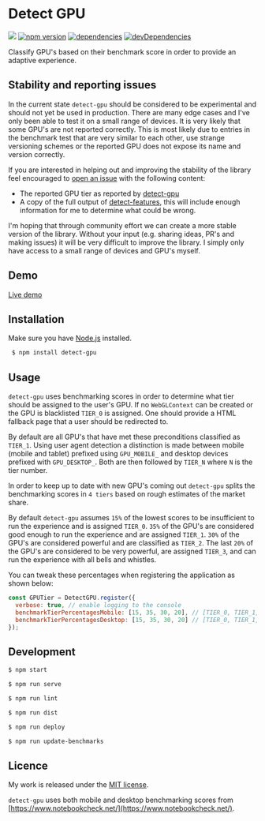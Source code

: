 # Detect GPU

![](http://img.badgesize.io/TimvanScherpenzeel/detect-gpu/master/dist/detect-gpu.min.js.svg?compression=gzip&maxAge=60)
[![npm version](https://badge.fury.io/js/detect-gpu.svg)](https://badge.fury.io/js/detect-gpu)
[![dependencies](https://david-dm.org/timvanscherpenzeel/detect-gpu.svg)](https://david-dm.org/timvanscherpenzeel/detect-gpu)
[![devDependencies](https://david-dm.org/timvanscherpenzeel/detect-gpu/dev-status.svg)](https://david-dm.org/timvanscherpenzeel/detect-gpu#info=devDependencies)

Classify GPU's based on their benchmark score in order to provide an adaptive experience.

## Stability and reporting issues

In the current state `detect-gpu` should be considered to be experimental and should not yet be used in production. There are many edge cases and I've only been able to test it on a small range of devices. It is very likely that some GPU's are not reported correctly. This is most likely due to entries in the benchmark test that are very similar to each other, use strange versioning schemes or the reported GPU does not expose its name and version correctly.

If you are interested in helping out and improving the stability of the library feel encouraged to [open an issue](https://github.com/TimvanScherpenzeel/detect-gpu/issues/new) with the following content:

- The reported GPU tier as reported by [detect-gpu](https://timvanscherpenzeel.github.io/detect-gpu/)
- A copy of the full output of [detect-features](https://timvanscherpenzeel.github.io/detect-features/), this will include enough information for me to determine what could be wrong.

I'm hoping that through community effort we can create a more stable version of the library. Without your input (e.g. sharing ideas, PR's and making issues) it will be very difficult to improve the library. I simply only have access to a small range of devices and GPU's myself.

## Demo

[Live demo](https://timvanscherpenzeel.github.io/detect-gpu/)

## Installation

Make sure you have [Node.js](http://nodejs.org/) installed.

```sh
 $ npm install detect-gpu
```

## Usage

`detect-gpu` uses benchmarking scores in order to determine what tier should be assigned to the user's GPU. If no `WebGLContext` can be created or the GPU is blacklisted `TIER_0` is assigned. One should provide a HTML fallback page that a user should be redirected to.

By default are all GPU's that have met these preconditions classified as `TIER_1`. Using user agent detection a distinction is made between mobile (mobile and tablet) prefixed using `GPU_MOBILE_` and desktop devices prefixed with `GPU_DESKTOP_`. Both are then followed by `TIER_N` where `N` is the tier number.

In order to keep up to date with new GPU's coming out `detect-gpu` splits the benchmarking scores in `4 tiers` based on rough estimates of the market share.

By default `detect-gpu` assumes `15%` of the lowest scores to be insufficient to run the experience and is assigned `TIER_0`. `35%` of the GPU's are considered good enough to run the experience and are assigned `TIER_1`. `30%` of the GPU's are considered powerful and are classified as `TIER_2`. The last `20%` of the GPU's are considered to be very powerful, are assigned `TIER_3`, and can run the experience with all bells and whistles.

You can tweak these percentages when registering the application as shown below:

```js
const GPUTier = DetectGPU.register({
  verbose: true, // enable logging to the console
  benchmarkTierPercentagesMobile: [15, 35, 30, 20], // [TIER_0, TIER_1, TIER_2, TIER_3]
  benchmarkTierPercentagesDesktop: [15, 35, 30, 20] // [TIER_0, TIER_1, TIER_2, TIER_3]
});
```

## Development

```sh
$ npm start

$ npm run serve

$ npm run lint

$ npm run dist

$ npm run deploy

$ npm run update-benchmarks
```

## Licence

My work is released under the [MIT license](https://raw.githubusercontent.com/TimvanScherpenzeel/detect-gpu/master/LICENSE).

`detect-gpu` uses both mobile and desktop benchmarking scores from [https://www.notebookcheck.net/](https://www.notebookcheck.net/).
